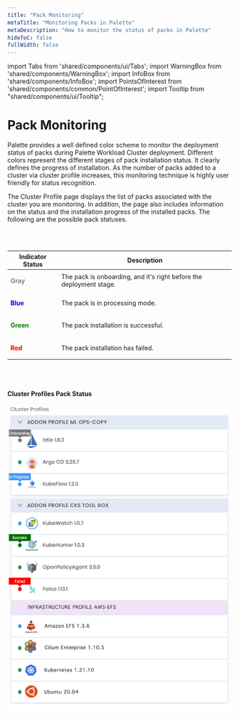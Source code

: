 ```yaml
---
title: "Pack Monitoring"
metaTitle: "Monitoring Packs in Palette"
metaDescription: "How to monitor the status of packs in Palette"
hideToC: false
fullWidth: false
---
```


import Tabs from 'shared/components/ui/Tabs';
import WarningBox from 'shared/components/WarningBox';
import InfoBox from 'shared/components/InfoBox';
import PointsOfInterest from 'shared/components/common/PointOfInterest';
import Tooltip from "shared/components/ui/Tooltip";


# Pack Monitoring

Palette provides a well defined color scheme to monitor the deployment status of packs during Palette Workload Cluster deployment. Different colors represent the different stages of pack installation status. It clearly defines the progress of installation. As the number of packs added to a cluster via cluster profile increases, this monitoring technique is highly user friendly for status recognition.

The Cluster Profile page displays the list of packs associated with the cluster you are monitoring. In addition, the page also includes information on the status and the installation progress of the installed packs. The following are the possible pack statuses.

<br />
<br />

| **Indicator Status**                 | **Description**                                                     |
| ------------------------------------ | ------------------------------------------------------------------- |
| <p style="color:gray">**Gray**</p>   | The pack is onboarding, and it's right before the deployment stage. |
| <p style="color:blue">**Blue**</p>   | The pack is in processing mode.                                     |
| <p style="color:green">**Green**</p> | The pack installation is successful.                                |
| <p style="color:red">**Red**</p>     | The pack installation has failed.                                   |


<br />
<br />

#### Cluster Profiles Pack Status

![Pack_Status](pack_status.png)


<br />
<br />




